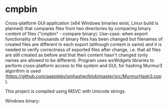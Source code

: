 # cmpbin
Cross-platform GUI application (x64 Windows binaries exist, Linux build is planned) that compares files from two directories by comparing binary content of files ("cmpbin" - compare binary). Use-case: when export functionality of thousands of binary files has been changed but filenames of created files are different in each export (although content is same) and it is needed to verify correctness of exported files after change, i.e. that all files are still created as before and that their content hasn't changed (only names are allowed to be different). Program uses wxWidgets libraries to perform cross-platform access to file system and GUI, for hashing Murmur3 algorithm is used (https://github.com/aappleby/smhasher/blob/master/src/MurmurHash3.cpp).     

This project is compiled using MSVC with Unicode strings.     
      
Windows binary:
